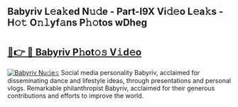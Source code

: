 ## Babyriv L𝚎a𝚔ed N𝚞𝚍e - Part-I9X Vi𝚍𝚎o L𝚎a𝚔s - H𝚘𝚝 O𝚗𝚕yf𝚊ns P𝚑𝚘tos wDheg

# <h2><a href="http://kf9ghw.oniu.top/?m=Babyriv">🔗👉 🔴 Babyriv P𝚑ot𝚘𝚜 V𝚒d𝚎o</a></h2>

[![Babyriv Nu𝚍e𝚜](https://i.imgur.com/0qMVB7G.gif)](http://kf9ghw.oniu.top/?m=Babyriv)
Social media personality Babyriv, acclaimed for disseminating dance and lifestyle ideas, through presentations and personal vlogs. Remarkable philanthropist Babyriv, acclaimed for their generous contributions and efforts to improve the world.  
